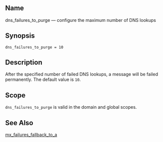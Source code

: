<a name="conf.ref.dns_failures_to_purge"></a>
## Name

dns_failures_to_purge — configure the maximum number of DNS lookups

## Synopsis

`dns_failures_to_purge = 10`

<a name="idp24396144"></a>
## Description

After the specified number of failed DNS lookups, a message will be failed permanently. The default value is `10`.

<a name="idp24398496"></a>
## Scope

`dns_failures_to_purge` is valid in the domain and global scopes.

<a name="idp24400768"></a>
## See Also

[mx_failures_fallback_to_a](conf.ref.mx_failures_fallback_to_a.php "mx_failures_fallback_to_a")
